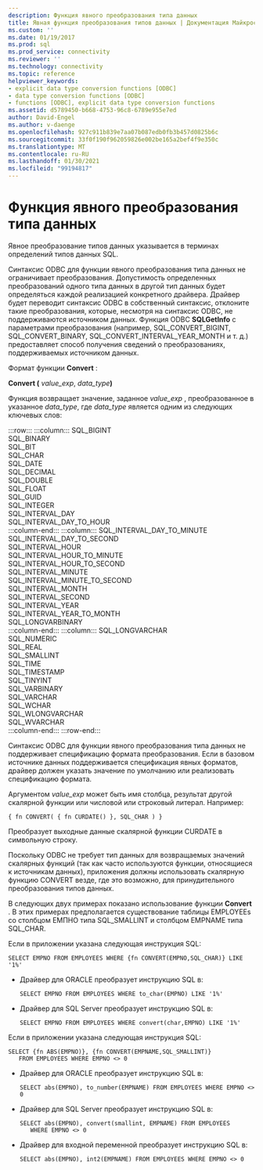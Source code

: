 ```yaml
---
description: Функция явного преобразования типа данных
title: Явная функция преобразования типов данных | Документация Майкрософт
ms.custom: ''
ms.date: 01/19/2017
ms.prod: sql
ms.prod_service: connectivity
ms.reviewer: ''
ms.technology: connectivity
ms.topic: reference
helpviewer_keywords:
- explicit data type conversion functions [ODBC]
- data type conversion functions [ODBC]
- functions [ODBC], explicit data type conversion functions
ms.assetid: d5789450-b668-4753-96c8-6789e955e7ed
author: David-Engel
ms.author: v-daenge
ms.openlocfilehash: 927c911b839e7aa07b087edb0fb3b457d0825b6c
ms.sourcegitcommit: 33f0f190f962059826e002be165a2bef4f9e350c
ms.translationtype: MT
ms.contentlocale: ru-RU
ms.lasthandoff: 01/30/2021
ms.locfileid: "99194817"
---
```

# <a name="explicit-data-type-conversion-function"></a>Функция явного преобразования типа данных
Явное преобразование типов данных указывается в терминах определений типов данных SQL.  
  
 Синтаксис ODBC для функции явного преобразования типа данных не ограничивает преобразования. Допустимость определенных преобразований одного типа данных в другой тип данных будет определяться каждой реализацией конкретного драйвера. Драйвер будет переводит синтаксис ODBC в собственный синтаксис, отклоните такие преобразования, которые, несмотря на синтаксис ODBC, не поддерживаются источником данных. Функция ODBC **SQLGetInfo** с параметрами преобразования (например, SQL_CONVERT_BIGINT, SQL_CONVERT_BINARY, SQL_CONVERT_INTERVAL_YEAR_MONTH и т. д.) предоставляет способ получения сведений о преобразованиях, поддерживаемых источником данных.  
  
 Формат функции **Convert** :  
  
 **Convert (** _value_exp_, _data_type_**)**  
  
 Функция возвращает значение, заданное *value_exp* , преобразованное в указанное *data_type*, где *data_type* является одним из следующих ключевых слов:  

:::row:::
    :::column:::
        SQL_BIGINT  
        SQL_BINARY  
        SQL_BIT  
        SQL_CHAR  
        SQL_DATE  
        SQL_DECIMAL  
        SQL_DOUBLE  
        SQL_FLOAT  
        SQL_GUID  
        SQL_INTEGER  
        SQL_INTERVAL_DAY  
        SQL_INTERVAL_DAY_TO_HOUR  
    :::column-end:::
    :::column:::
        SQL_INTERVAL_DAY_TO_MINUTE  
        SQL_INTERVAL_DAY_TO_SECOND  
        SQL_INTERVAL_HOUR  
        SQL_INTERVAL_HOUR_TO_MINUTE  
        SQL_INTERVAL_HOUR_TO_SECOND  
        SQL_INTERVAL_MINUTE  
        SQL_INTERVAL_MINUTE_TO_SECOND  
        SQL_INTERVAL_MONTH  
        SQL_INTERVAL_SECOND  
        SQL_INTERVAL_YEAR  
        SQL_INTERVAL_YEAR_TO_MONTH  
        SQL_LONGVARBINARY  
    :::column-end:::
    :::column:::
        SQL_LONGVARCHAR  
        SQL_NUMERIC  
        SQL_REAL  
        SQL_SMALLINT  
        SQL_TIME  
        SQL_TIMESTAMP  
        SQL_TINYINT  
        SQL_VARBINARY  
        SQL_VARCHAR  
        SQL_WCHAR  
        SQL_WLONGVARCHAR  
        SQL_WVARCHAR  
    :::column-end:::
:::row-end:::

 Синтаксис ODBC для функции явного преобразования типа данных не поддерживает спецификацию формата преобразования. Если в базовом источнике данных поддерживается спецификация явных форматов, драйвер должен указать значение по умолчанию или реализовать спецификацию формата.  
  
 Аргументом *value_exp* может быть имя столбца, результат другой скалярной функции или числовой или строковый литерал. Например:  
  
```  
{ fn CONVERT( { fn CURDATE() }, SQL_CHAR ) }  
```  
  
 Преобразует выходные данные скалярной функции CURDATE в символьную строку.  
  
 Поскольку ODBC не требует тип данных для возвращаемых значений скалярных функций (так как часто используются функции, относящиеся к источникам данных), приложения должны использовать скалярную функцию CONVERT везде, где это возможно, для принудительного преобразования типов данных.  
  
 В следующих двух примерах показано использование функции **Convert** . В этих примерах предполагается существование таблицы EMPLOYEEs со столбцом ЕМПНО типа SQL_SMALLINT и столбцом EMPNAME типа SQL_CHAR.  
  
 Если в приложении указана следующая инструкция SQL:  
  
```  
SELECT EMPNO FROM EMPLOYEES WHERE {fn CONVERT(EMPNO,SQL_CHAR)} LIKE '1%'  
```  
  
-   Драйвер для ORACLE преобразует инструкцию SQL в:  
  
    ```  
    SELECT EMPNO FROM EMPLOYEES WHERE to_char(EMPNO) LIKE '1%'  
    ```  
  
-   Драйвер для SQL Server преобразует инструкцию SQL в:  
  
    ```  
    SELECT EMPNO FROM EMPLOYEES WHERE convert(char,EMPNO) LIKE '1%'  
    ```  
  
 Если в приложении указана следующая инструкция SQL:  
  
```  
SELECT {fn ABS(EMPNO)}, {fn CONVERT(EMPNAME,SQL_SMALLINT)}  
   FROM EMPLOYEES WHERE EMPNO <> 0  
```  
  
-   Драйвер для ORACLE преобразует инструкцию SQL в:  
  
    ```  
    SELECT abs(EMPNO), to_number(EMPNAME) FROM EMPLOYEES WHERE EMPNO <> 0  
    ```  
  
-   Драйвер для SQL Server преобразует инструкцию SQL в:  
  
    ```  
    SELECT abs(EMPNO), convert(smallint, EMPNAME) FROM EMPLOYEES  
       WHERE EMPNO <> 0  
    ```  
  
-   Драйвер для входной переменной преобразует инструкцию SQL в:  
  
    ```  
    SELECT abs(EMPNO), int2(EMPNAME) FROM EMPLOYEES WHERE EMPNO <> 0  
    ```
